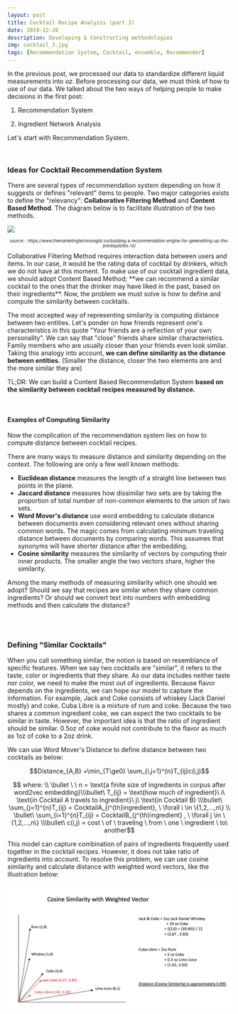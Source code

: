 ```yaml
---
layout: post
title: Cocktail Recipe Analysis (part.3)
date: 2019-12-28
description: Developing & Constructing methodologies
img: cocktail_3.jpg
tags: [Recommendation System, Cocktail, ensemble, Recommender] 
---
```

In the previous post, we processed our data to standardize different liquid measurements into *oz*. Before processing our data, we must think of how to use of our data. We talked about the two ways of helping people to make decisions in the first post:

1. Recommendation System

2. Ingredient Network Analysis

Let's start with Recommendation System. 

<br>

### Ideas for Cocktail Recommendation System

There are several types of recommendation system depending on how it suggests or defines "relevant" items to people. Two major categories exists to define the "relevancy": **Collaborative Filtering Method** and **Content Based Method**. The diagram below is to facilitate illustration of the two methods.

<img src="https://www.researchgate.net/profile/Lionel_Ngoupeyou_Tondji/publication/323726564/figure/fig5/AS:631605009846299@1527597777415/Content-based-filtering-vs-Collaborative-filtering-Source.png">

<p style="font-size:7pt; text-align:center;"> source: : https://www.themarketingtechnologist.co/building-a-recommendation-engine-for-geeksetting-up-the-prerequisites-13/ </p>
Collaborative Filtering Method requires interaction data between users and items. In our case, it would be the rating data of cocktail by drinkers, which we do not have at this moment. To make use of our cocktail ingredient data, we should adopt Content Based Method; **we can recommend a similar cocktail to the ones that the drinker may have liked in the past, based on their ingredients**. Now, the problem we must solve is how to define and compute the similarity between cocktails. 

The most accepted way of representing similarity is computing distance between two entities. Let's ponder on how friends represent one's characteristics in this quote  "Your friends are a reflection of your own personality". We can say that "close" friends share similar characteristics. Family members who are usually closer than your friends even look similar. Taking this analogy into account, **we can define similarity as the distance between entities.** (Smaller the distance, closer the two elements are and the more similar they are) 

TL;DR: We can build a Content Based Recommendation System **based on the similarity between cocktail recipes measured by distance.**

<br>

#### Examples of Computing Similarity

Now the complication of the recommendation system lies on how to compute distance between cocktail recipes. 

There are many ways to measure distance and similarity depending on the context. The following are only a few well known methods:

- **Euclidean distance** measures the length of a straight line between two points in the plane.
- **Jaccard distance** measures how dissimilar two sets are by taking the proportion of total number of  non-common elements to the union of two sets. 
- **Word Mover's distance** use word embedding to calculate distance between documents even considering relevant ones without sharing common words. The magic comes from calculating minimum traveling distance between documents by comparing words. This assumes that synonyms will have shorter distance after the embedding. 
- **Cosine similarity** measures the similarity of vectors by computing their inner products. The smaller angle the two vectors share, higher the similarity. 

Among the many methods of measuring similarity which one should we adopt? Should we say that recipes are similar when they share common ingredients? Or should we convert text into numbers with embedding methods and then calculate the distance?

<br>

<br>

### Defining "Similar Cocktails"

When you call something similar, the notion is based on resemblance of specific features. When we say two cocktails are "similar", it refers to the taste, color or ingredients that they share. As our data includes neither taste nor color, we need to make the most out of ingredients. Because flavor depends on the ingredients, we can hope our model to capture the information. For example, Jack and Coke consists of whiskey (Jack Daniel mostly) and coke. Cuba Libre is a mixture of rum and coke. Because the two shares a common ingredient coke, we can expect the two cocktails to be similar in taste. However, the important idea is that the ratio of ingredient should be similar. 0.5oz of coke would not contribute to the flavor as much as 1oz of coke to a 2oz drink. 

We can use Word Mover's Distance to define distance between two cocktails as below:

$$Distance_{A,B} =\min_{T\ge0} \sum_{i,j=1}^{n}T_{ij}c(i,j)$$

$$ where:  \\ \bullet \ \ n = \text{a finite size of ingredients in corpus after word2vec embedding}\\\bullet\ T_{ij} = \text{how much of ingredient}\ i\ \text{in Cocktail A travels to ingredient}\ j\ \text{in Cocktail B} \\\bullet\ \sum_{j=1}^{n}T_{ij} = CocktailA_{i^{th}ingredient}, \ \forall i \in \{1,2,...,n\} \\ \bullet\ \sum_{i=1}^{n}T_{ij} = CocktailB_{j^{th}ingredient} , \ \forall j \in  \{1,2,...,n\} \\\bullet\ c(i,j) = cost \ of \ traveling \ from \ one \ ingredient \ to\ another$$

This model can capture combination of pairs of ingredients frequently used together in the cocktail recipes. However, it does not take ratio of ingredients into account. To resolve this problem, we can use cosine similarity and calculate distance with weighted word vectors, like the illustration below:

<img src="/assets/img/cosine_cockt.jpg">







